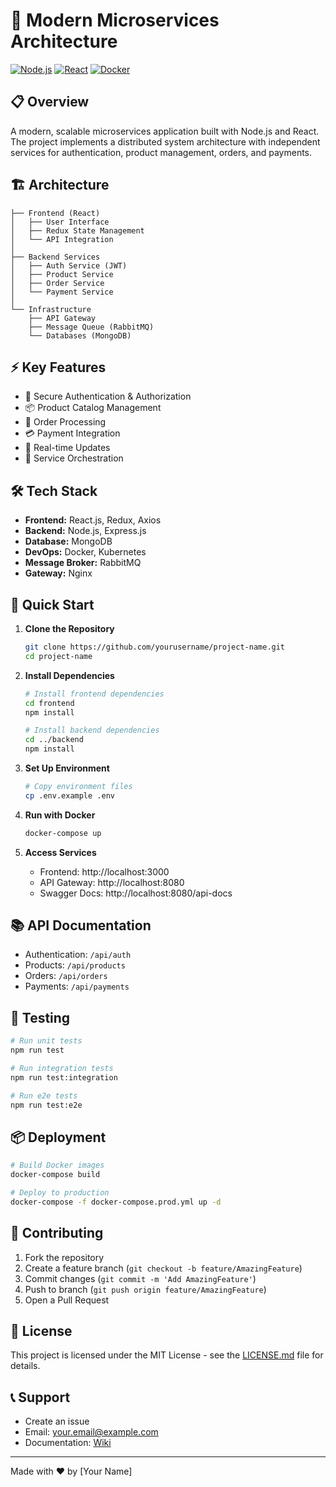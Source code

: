 # 🚀 Modern Microservices Architecture

[![Node.js](https://img.shields.io/badge/Node.js-18.x-green.svg)](https://nodejs.org/)
[![React](https://img.shields.io/badge/React-18.x-blue.svg)](https://reactjs.org/)
[![Docker](https://img.shields.io/badge/Docker-Latest-blue.svg)](https://www.docker.com/)

## 📋 Overview
A modern, scalable microservices application built with Node.js and React. The project implements a distributed system architecture with independent services for authentication, product management, orders, and payments.

## 🏗️ Architecture
```
├── Frontend (React)
│   ├── User Interface
│   ├── Redux State Management
│   └── API Integration
│
├── Backend Services
│   ├── Auth Service (JWT)
│   ├── Product Service
│   ├── Order Service
│   └── Payment Service
│
└── Infrastructure
    ├── API Gateway
    ├── Message Queue (RabbitMQ)
    └── Databases (MongoDB)
```

## ⚡ Key Features
- 🔐 Secure Authentication & Authorization
- 📦 Product Catalog Management
- 🛒 Order Processing
- 💳 Payment Integration
- 📡 Real-time Updates
- 🔄 Service Orchestration

## 🛠️ Tech Stack
- **Frontend:** React.js, Redux, Axios
- **Backend:** Node.js, Express.js
- **Database:** MongoDB
- **DevOps:** Docker, Kubernetes
- **Message Broker:** RabbitMQ
- **Gateway:** Nginx

## 🚀 Quick Start

1. **Clone the Repository**
   ```bash
   git clone https://github.com/yourusername/project-name.git
   cd project-name
   ```

2. **Install Dependencies**
   ```bash
   # Install frontend dependencies
   cd frontend
   npm install

   # Install backend dependencies
   cd ../backend
   npm install
   ```

3. **Set Up Environment**
   ```bash
   # Copy environment files
   cp .env.example .env
   ```

4. **Run with Docker**
   ```bash
   docker-compose up
   ```

5. **Access Services**
   - Frontend: http://localhost:3000
   - API Gateway: http://localhost:8080
   - Swagger Docs: http://localhost:8080/api-docs

## 📚 API Documentation
- Authentication: `/api/auth`
- Products: `/api/products`
- Orders: `/api/orders`
- Payments: `/api/payments`

## 🧪 Testing
```bash
# Run unit tests
npm run test

# Run integration tests
npm run test:integration

# Run e2e tests
npm run test:e2e
```

## 📦 Deployment
```bash
# Build Docker images
docker-compose build

# Deploy to production
docker-compose -f docker-compose.prod.yml up -d
```

## 🤝 Contributing
1. Fork the repository
2. Create a feature branch (`git checkout -b feature/AmazingFeature`)
3. Commit changes (`git commit -m 'Add AmazingFeature'`)
4. Push to branch (`git push origin feature/AmazingFeature`)
5. Open a Pull Request

## 📄 License
This project is licensed under the MIT License - see the [LICENSE.md](LICENSE.md) file for details.

## 📞 Support
- Create an issue
- Email: your.email@example.com
- Documentation: [Wiki](link-to-wiki)

---
Made with ❤️ by [Your Name]
